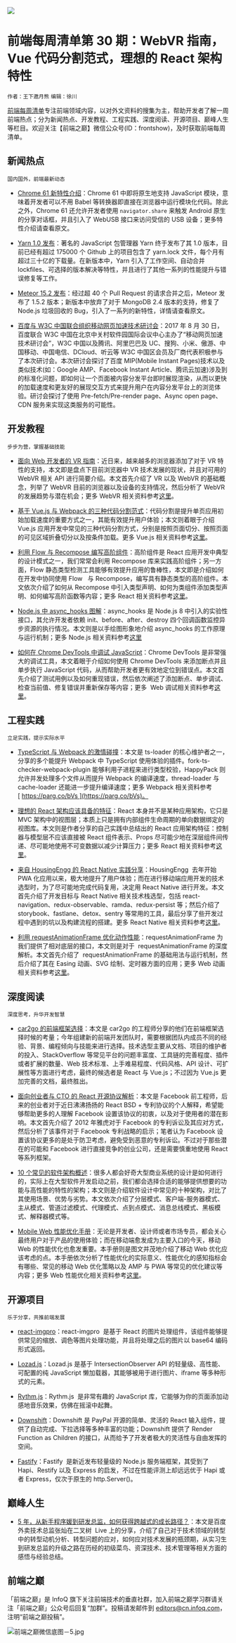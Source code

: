 ![](http://upload-images.jianshu.io/upload_images/1647496-09759a0733454cb4.jpg?imageMogr2/auto-orient/strip%7CimageView2/2/w/1240)

# 前端每周清单第 30 期：WebVR 指南，Vue 代码分割范式，理想的 React 架构特性

`作者：王下邀月熊` `编辑：徐川`

[前端每周清单](http://www.infoq.com/cn/FE-Weekly)专注前端领域内容，以对外文资料的搜集为主，帮助开发者了解一周前端热点；分为新闻热点、开发教程、工程实践、深度阅读、开源项目、巅峰人生等栏目。欢迎关注【前端之巅】微信公众号(ID：frontshow)，及时获取前端每周清单。

## 新闻热点

`国内国外，前端最新动态`

* [Chrome 61 新特性介绍](https://parg.co/bDr)：Chrome 61 中即将原生地支持 JavaScript 模块，意味着开发者可以不用 Babel 等转换器即直接在浏览器中运行模块化代码。除此之外，Chrome 61 还允许开发者使用 `navigator.share` 来触发 Android 原生的分享对话框，并且引入了 WebUSB 接口来访问受信的 USB 设备；更多特性介绍请查看原文。

- [Yarn 1.0 发布](https://code.facebook.com/posts/274518539716230)：著名的 JavaScript 包管理器 Yarn 终于发布了其 1.0 版本，目前已经有超过 175000 个 Github 上的项目包含了 yarn.lock 文件，每个月有超过三十亿的下载量。在新版本中，Yarn 引入了工作空间、自动合并 lockfiles、可选择的版本解决等特性，并且进行了其他一系列的性能提升与错误修复等工作。

* [Meteor 15.2 发布](https://blog.meteor.com/announcing-meteor-1-5-2-105b53e0debc)：经过超 40 个 Pull Request 的请求合并之后，Meteor 发布了 1.5.2 版本；新版本中放弃了对于 MongoDB 2.4 版本的支持，修复了 Node.js 垃圾回收的 Bug，引入了一系列的新特性，详情请查看原文。

- [百度与 W3C 中国联合组织移动网页加速技术研讨会](http://developers.baidu.com/announcement/613)：2017 年 8 月 30 日，百度联合 W3C 中国在北京中关村软件园国际会议中心主办了“移动网页加速技术研讨会”，W3C 中国以及腾讯、阿里巴巴及 UC、搜狗、小米、傲游、中国移动、中国电信、DCloud、听云等 W3C 中国区会员及厂商代表积极参与了本次研讨会。本次研讨会探讨了百度 MIP(Mobile Instant Pages)技术以及类似技术(如：Google AMP、Facebook Instant Article、腾讯云加速)涉及到的标准化问题，即如何让一个页面被内容分发平台即时展现渲染，从而以更快的加载速度和更友好的展现交互方式来提升用户在内容分发平台上的浏览体验。研讨会探讨了使用 Pre-fetch/Pre-render page、Async open page、CDN 服务来实现这类服务的可能性。

## 开发教程

`步步为营，掌握基础技能`

* [面向 Web 开发者的 VR 指南](https://parg.co/bDE)：近日来，越来越多的浏览器添加了对于 VR 特性的支持，本文即是盘点下目前浏览器中 VR 技术发展的现状，并且对可用的 WebVR 相关 API 进行简要介绍。本文首先介绍了 VR 以及 WebVR 的基础概念，列举了 WebVR 目前的浏览器以及设备的支持情况，然后分析了 WebVR 的发展趋势与潜在机会；更多 WebVR 相关资料参考[这里](https://parg.co/bDi)。

- [基于 Vue.js 与 Webpack 的三种代码分割范式](https://parg.co/bDP)：代码分割是提升单页应用初始加载速度的重要方式之一，其能有效提升用户体验；本文则着眼于介绍 Vue.js 应用开发中常见的三种代码分割方式，分别是按照页面切分、按照页面的可见区域折叠切分以及按条件加载。更多 Vue.js 相关资料参考[这里](https://parg.co/byL)。

* [利用 Flow 与 Recompose 编写高阶组件](https://parg.co/bDu)：高阶组件是 React 应用开发中典型的设计模式之一，我们常常会利用 Recompose 库来实践高阶组件；另一方面，Flow 静态类型检测工具能够有效提升应用的鲁棒性，本文即是介绍如何在开发中协同使用 Flow   与 Recompose，编写具有静态类型的高阶组件。本文依次介绍了如何从 Recompose 中引入类型声明、如何为类组件添加类型声明、如何编写高阶函数等内容；更多 React 相关资料参考[这里](https://parg.co/bM1)。

- [Node.js 中 async_hooks 图解](https://parg.co/bDs)：async_hooks 是 Node.js 8 中引入的实验性接口，其允许开发者依赖 init、before、after、destroy 四个回调函数监控异步资源的执行情况。本文则是以手绘图形象地介绍 async_hooks 的工作原理与运行机制；更多 Node.js 相关资料参考[这里](https://parg.co/be0)

* [如何在 Chrome DevTools 中调试 JavaScript](https://parg.co/bDf)：Chrome DevTools 是非常强大的调试工具，本文着眼于介绍如何使用 Chrome DevTools 来添加断点并且单步执行 JavaScript 代码，从而帮助开发者更有效地定位到错误点。本文首先介绍了测试用例以及如何重现错误，然后依次阐述了添加断点、单步调试、检查当前值、修复错误并重新保存等内容；更多  Web 调试相关资料参考[这里](https://parg.co/bzN)。

## 工程实践

`立足实践，提示实际水平`

* [TypeScript 与 Webpack 的激情碰撞](https://parg.co/bDQ)：本文是 ts-loader 的核心维护者之一，分享的多个能提升 Webpack 中 TypeScript 使用体验的插件。fork-ts-checker-webpack-plugin 能够利用子进程来进行类型校验，HappyPack 则允许并发处理多个文件从而提升 Webpack 的编译速度，thread-loader 与 cache-loader 还能进一步提升编译速度；更多 Webpack 相关资料参考[ https://parg.co/bVs ](https://parg.co/bVs)。

- [理想的 React 架构应该具备的特征](https://parg.co/bD4)：React 本身并不是某种应用架构，它只是 MVC 架构中的视图层；本质上只是拥有内部组件生命周期的单向数据绑定的视图库。本文则是作者分享的自己实践中总结出的 React 应用架构特征：控制器与模型层不应该直接被 React 组件表示、Props 尽可能少地在深层组件间传递、尽可能地使用不可变数据以减少计算压力；更多 React 相关资料参考[这里](https://parg.co/bM1)。

* [来自 HousingEngg 的 React Native 实践分享](https://parg.co/bDM)：HousingEngg  去年开始 PWA 化应用以来，极大地提升了用户体验；而在进行移动端应用开发的技术选型时，为了尽可能地完成代码复用，决定用 React Native 进行开发。本文首先介绍了开发目标与 React Native 相关技术栈选型，包括 react-navigation、redux-observable、ramda、redux-persist 等；然后介绍了 storybook、fastlane、detox、sentry 等常用的工具，最后分享了些开发过程中遇到的坑以及构建流程的搭建。更多 React Native 相关资料参考[这里](https://parg.co/bV4)。

- [利用 requestAnimationFrame 优化动作性能](https://parg.co/bDt)：requestAnimationFrame 为我们提供了相对底层的接口，本文则是对于  requestAnimationFrame 的深度解析。本文首先介绍了  requestAnimationFrame 的基础用法与运行机制，然后介绍了其在 Easing 动画、SVG 绘制、定时器方面的应用；更多 Web 动画相关资料参考[这里](https://parg.co/bDL)。

## 深度阅读

`深度思考，升华开发智慧`

* [car2go 的前端框架选择](https://parg.co/bDZ)：本文是 car2go 的工程师分享的他们在前端框架选择时候的考量；今年组建新的前端开发团队时，需要根据团队内成员不同的经验、背景、编程倾向与技能来进行选择。技术选型主要从文档、项目的维护者的投入、StackOverflow 等常见平台的问题丰富度、工具链的完善程度、插件或者扩展的数量、Web 技术标准、上手难易程度、代码风格、API 设计、可扩展性等方面进行考虑，最终的候选者是 React 与 Vue.js；不过因为 Vue.js 更加完善的文档，最终胜出。

- [面向创业者与 CTO 的 React 开源协议解析](https://parg.co/bDp)：本文是 Facebook 前工程师，后来的创业者对于近日沸沸扬扬的 React BSD + 专利协议的个人解释，希望能够帮助更多的人理解 Facebook 设置该协议的初衷，以及对于使用者的潜在影响。本文首先介绍了 2012 年雅虎对于 Facebook 的专利诉讼及其应对方式，然后分析了该事件对于 Facebook 专利战略的启示；笔者认为 Facebook 设置该协议更多的是处于防卫考虑，避免受到恶意的专利诉讼。不过对于那些潜在的可能和 Facebook 进行直接竞争的创业公司，还是需要慎重地使用 React 等系列框架。

* [10 个常见的软件架构概述](https://parg.co/bD3)：很多人都会好奇大型商业系统的设计是如何进行的，实际上在大型软件开发启动之前，我们都会选择合适的能够提供想要的功能与高性能的特性的架构；本文则是介绍软件设计中常见的十种架构，对比了其使用场景、优势与劣势。本文依次介绍了分层模式、客户端-服务器模式、主从模式、管道过滤模式、代理模式、点到点模式、消息总线模式、黑板模式、解释器模式等。

- [Mobile Web 性能优化手册](https://parg.co/bDR)：无论是开发者、设计师或者市场专员，都会关心最终用户对于产品的使用体验；而在移动端愈发成为主要入口的今天，移动 Web 的性能优化也愈发重要。本手册则是图文并茂地介绍了移动 Web 优化应该考虑的点。本手册依次分析了性能优化的实际意义、性能优化的感知指标会有哪些、常见的移动 Web 优化策略以及 AMP 与 PWA 等常见的优化建议等内容；更多 Web 性能优化相关资料参考[这里](https://parg.co/b7P)。

## 开源项目

`乐于分享，共推前端发展`

* [react-imgpro](https://github.com/nitin42/react-imgpro)：react-imgpro  是基于 React 的图片处理组件，该组件能够提供常见的缩放、调色等图片处理功能，并且将处理之后的图片以 base64 编码形式返回。

- [Lozad.js](https://github.com/ApoorvSaxena/lozad.js)：Lozad.js 是基于 IntersectionObserver API 的轻量级、高性能、可配置的纯 JavaScript 懒加载器，其能够被用于进行图片、iframe 等多种形式的元素。

* [Rythm.js](https://github.com/Okazari/Rythm.js)：Rythm.js  是非常有趣的 JavaScript 库，它能够为你的页面添加动感地音乐效果，仿佛在摇滚中起舞。

- [Downshift](https://github.com/paypal/downshift)：Downshift 是 PayPal 开源的简单、灵活的 React 输入组件，提供了自动完成、下拉选择等多种丰富的功能；Downshift 提供了 Render Function as Children 的接口，从而给予了开发者极大的灵活性与自由发挥的空间。

* [Fastify](https://thenewstack.io/introducing-fastify-speedy-node-js-web-framework/)：Fastify  是新近发布轻量级的 Node.js 服务端框架，其受到了 Hapi、Restify 以及 Express 的启发，不过在性能评测上却远远优于 Hapi 或者 Express，仅次于原生的 http.Server()。

## 巅峰人生

* [5 年，从新手程序媛到研发总监，如何获得跨越式的成长路径？](https://parg.co/bDh)：本文是百度外卖技术总监张灿在二叉树  Live 上的分享，介绍了自己对于技术领域的转型中的转型动机分析、转型问题的应对，如何应对技术发展的瓶颈期，从实习生到研发总监的升级之路在历经的初级菜鸟、资深技术、技术管理等相关方面的感悟与经验总结。

## 前端之巅

「前端之巅」是 InfoQ 旗下关注前端技术的垂直社群，加入前端之巅学习群请关注「前端之巅」公众号后回复“加群”。投稿请发邮件到 editors@cn.infoq.com，注明“前端之巅投稿”。

![前端之巅微信底图－5.jpg](http://upload-images.jianshu.io/upload_images/1647496-01712a993d2b23de.jpg?imageMogr2/auto-orient/strip%7CimageView2/2/w/1240)
